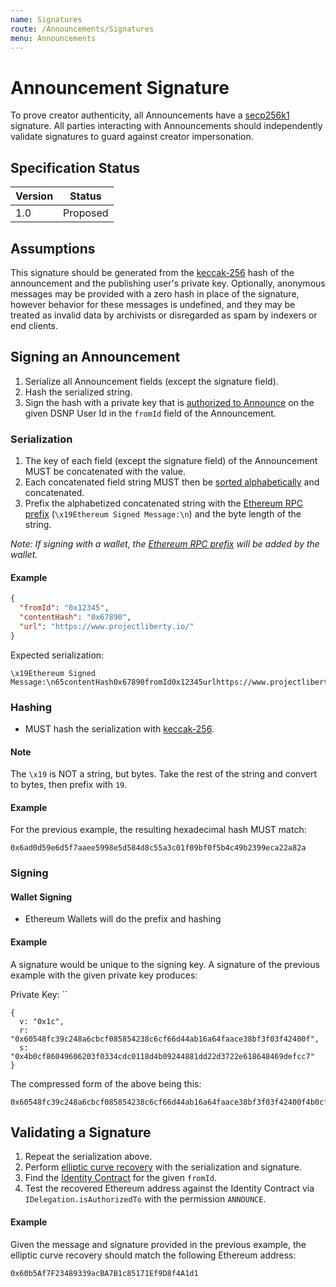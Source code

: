 ```yaml
---
name: Signatures
route: /Announcements/Signatures
menu: Announcements
---
```


# Announcement Signature

To prove creator authenticity, all Announcements have a [secp256k1](/REPLACEME) signature.
All parties interacting with Announcements should independently validate signatures to guard against creator impersonation.

## Specification Status

| Version | Status   |
| ------  | -------- |
| 1.0     | Proposed |

## Assumptions

This signature should be generated from the [keccak-256](https://keccak.team/files/Keccak-submission-3.pdf) hash of the announcement and the publishing user's private key.
Optionally, anonymous messages may be provided with a zero hash in place of the signature, however behavior for these messages is undefined, and they may be treated as invalid data by archivists or disregarded as spam by indexers or end clients.


## Signing an Announcement

1. Serialize all Announcement fields (except the signature field).
1. Hash the serialized string.
1. Sign the hash with a private key that is [authorized to Announce](/Identity/Overview) on the given DSNP User Id in the `fromId` field of the Announcement.

### Serialization

1. The key of each field (except the signature field) of the Announcement MUST be concatenated with the value.
1. Each concatenated field string MUST then be [sorted alphabetically](/REPLACEME) and concatenated.
1. Prefix the alphabetized concatenated string with the [Ethereum RPC prefix](https://eth.wiki/json-rpc/API#eth_sign) (`\x19Ethereum Signed Message:\n`) and the byte length of the string.

*Note: If signing with a wallet, the [Ethereum RPC prefix](https://eth.wiki/json-rpc/API#eth_sign) will be added by the wallet.*

#### Example

```json
{
  "fromId": "0x12345",
  "contentHash": "0x67890",
  "url": "https://www.projectliberty.io/"
}
```

Expected serialization:

```
\x19Ethereum Signed Message:\n65contentHash0x67890fromId0x12345urlhttps://www.projectliberty.io/
```

### Hashing

- MUST hash the serialization with [keccak-256](https://keccak.team/files/Keccak-submission-3.pdf).

#### Note

The `\x19` is NOT a string, but bytes.
Take the rest of the string and convert to bytes, then prefix with `19`.

#### Example

For the previous example, the resulting hexadecimal hash MUST match:

```
0x6ad0d59e6d5f7aaee5998e5d584d8c55a3c01f09bf0f5b4c49b2399eca22a82a
```


### Signing

#### Wallet Signing

- Ethereum Wallets will do the prefix and hashing

#### Example

A signature would be unique to the signing key.
A signature of the previous example with the given private key produces:

Private Key: ``

```
{
  v: "0x1c",
  r: "0x60548fc39c248a6cbcf085854238c6cf66d44ab16a64faace38bf3f03f42400f",
  s: "0x4b0cf86049606203f0334cdc0118d4b09244881dd22d3722e618648469defcc7"
}
```

The compressed form of the above being this:

```
0x60548fc39c248a6cbcf085854238c6cf66d44ab16a64faace38bf3f03f42400f4b0cf86049606203f0334cdc0118d4b09244881dd22d3722e618648469defcc71c
```

## Validating a Signature

1. Repeat the serialization above.
1. Perform [elliptic curve recovery](/REPLACEME) with the serialization and signature.
1. Find the [Identity Contract](/Identity/Overview) for the given `fromId`.
1. Test the recovered Ethereum address against the Identity Contract via `IDelegation.isAuthorizedTo` with the permission `ANNOUNCE`.

#### Example

Given the message and signature provided in the previous example, the elliptic curve recovery should match the following Ethereum address:

```
0x60b5Af7F23489339acBA7B1c85171Ef9D8f4A1d1
```
